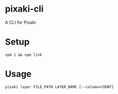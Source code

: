 # pixaki-cli

A CLI for Pixaki

# Setup

```
npm i && npm link
```

# Usage

```
pixaki layer FILE_PATH LAYER_NAME [--column=COUNT]
```

